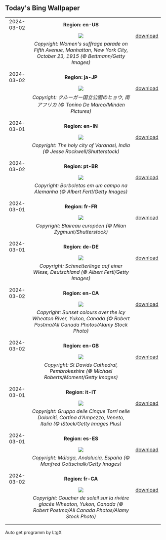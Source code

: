 ## Today's Bing Wallpaper
|      |      |      |
| :----: | :----: | :----: |
|2024-03-02|**Region: en-US**||
||![](https://www.bing.com/th?id=OHR.SuffrageParade_EN-US3648247280_UHD.jpg&pid=hp&w=1152&h=648&rs=1&c=4)| [download](https://www.bing.com/th?id=OHR.SuffrageParade_EN-US3648247280_UHD.jpg)|
||*Copyright: Women's suffrage parade on Fifth Avenue, Manhattan, New York City, October 23, 1915 (© Bettmann/Getty Images)*
||
|||
|2024-03-02|**Region: ja-JP**||
||![](https://www.bing.com/th?id=OHR.KrugerLeopard_JA-JP0770741894_UHD.jpg&pid=hp&w=1152&h=648&rs=1&c=4)| [download](https://www.bing.com/th?id=OHR.KrugerLeopard_JA-JP0770741894_UHD.jpg)|
||*Copyright: クルーガー国立公園のヒョウ, 南アフリカ (© Tonino De Marco/Minden Pictures)*
||
|||
|2024-03-01|**Region: en-IN**||
||![](https://www.bing.com/th?id=OHR.HolyVaranasi_EN-IN2569299872_UHD.jpg&pid=hp&w=1152&h=648&rs=1&c=4)| [download](https://www.bing.com/th?id=OHR.HolyVaranasi_EN-IN2569299872_UHD.jpg)|
||*Copyright: The holy city of Varanasi, India (© Jesse Rockwell/Shutterstock)*
||
|||
|2024-03-02|**Region: pt-BR**||
||![](https://www.bing.com/th?id=OHR.Schmetterlingswiese_PT-BR1454975701_UHD.jpg&pid=hp&w=1152&h=648&rs=1&c=4)| [download](https://www.bing.com/th?id=OHR.Schmetterlingswiese_PT-BR1454975701_UHD.jpg)|
||*Copyright: Borboletas em um campo na Alemanha (© Albert Fertl/Getty Images)*
||
|||
|2024-03-01|**Region: fr-FR**||
||![](https://www.bing.com/th?id=OHR.Badger_FR-FR5236947017_UHD.jpg&pid=hp&w=1152&h=648&rs=1&c=4)| [download](https://www.bing.com/th?id=OHR.Badger_FR-FR5236947017_UHD.jpg)|
||*Copyright: Blaireau européen (© Milan Zygmunt/Shutterstock)*
||
|||
|2024-03-01|**Region: de-DE**||
||![](https://www.bing.com/th?id=OHR.Schmetterlingswiese_DE-DE0613438088_UHD.jpg&pid=hp&w=1152&h=648&rs=1&c=4)| [download](https://www.bing.com/th?id=OHR.Schmetterlingswiese_DE-DE0613438088_UHD.jpg)|
||*Copyright: Schmetterlinge auf einer Wiese, Deutschland (© Albert Fertl/Getty Images)*
||
|||
|2024-03-02|**Region: en-CA**||
||![](https://www.bing.com/th?id=OHR.WheatonRiverYukon_EN-CA9040567643_UHD.jpg&pid=hp&w=1152&h=648&rs=1&c=4)| [download](https://www.bing.com/th?id=OHR.WheatonRiverYukon_EN-CA9040567643_UHD.jpg)|
||*Copyright: Sunset colours over the icy Wheaton River, Yukon, Canada (© Robert Postma/All Canada Photos/Alamy Stock Photo)*
||
|||
|2024-03-02|**Region: en-GB**||
||![](https://www.bing.com/th?id=OHR.StDavidsPembrokeshire_EN-GB6636392308_UHD.jpg&pid=hp&w=1152&h=648&rs=1&c=4)| [download](https://www.bing.com/th?id=OHR.StDavidsPembrokeshire_EN-GB6636392308_UHD.jpg)|
||*Copyright: St Davids Cathedral, Pembrokeshire (© Michael Roberts/Moment/Getty Images)*
||
|||
|2024-03-01|**Region: it-IT**||
||![](https://www.bing.com/th?id=OHR.CinqueTorriCortina_IT-IT1456925506_UHD.jpg&pid=hp&w=1152&h=648&rs=1&c=4)| [download](https://www.bing.com/th?id=OHR.CinqueTorriCortina_IT-IT1456925506_UHD.jpg)|
||*Copyright: Gruppo delle Cinque Torri nelle Dolomiti, Cortina d'Ampezzo, Veneto, Italia (© iStock/Getty Images Plus)*
||
|||
|2024-03-01|**Region: es-ES**||
||![](https://www.bing.com/th?id=OHR.FilmFestivalMalaga_ES-ES1114429111_UHD.jpg&pid=hp&w=1152&h=648&rs=1&c=4)| [download](https://www.bing.com/th?id=OHR.FilmFestivalMalaga_ES-ES1114429111_UHD.jpg)|
||*Copyright: Málaga, Andalucía, España (© Manfred Gottschalk/Getty Images)*
||
|||
|2024-03-02|**Region: fr-CA**||
||![](https://www.bing.com/th?id=OHR.WheatonRiverYukon_FR-CA1750282426_UHD.jpg&pid=hp&w=1152&h=648&rs=1&c=4)| [download](https://www.bing.com/th?id=OHR.WheatonRiverYukon_FR-CA1750282426_UHD.jpg)|
||*Copyright: Coucher de soleil sur la rivière glacée Wheaton, Yukon, Canada (© Robert Postma/All Canada Photos/Alamy Stock Photo)*
||
|||

Auto get programm by LtgX

